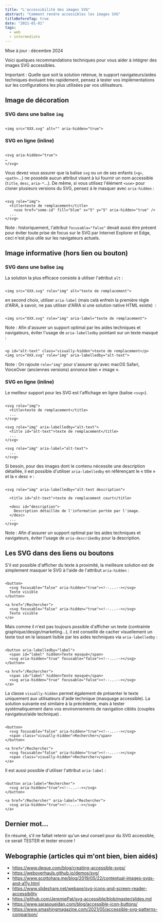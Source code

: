 ```yaml
---
title: "L'accessibilité des images SVG"
abstract: "Comment rendre accessibles les images SVG"
titleBeforeTag: true
date: "2021-01-01"
tags:
  - web
  - intermediate
---
```


Mise à jour : décembre 2024

Voici quelques recommandations techniques pour vous aider à intégrer des images SVG accessibles.

Important : Quelle que soit la solution retenue, le support navigateurs/aides techniques évoluant très rapidement, pensez à tester vos implémentations sur les configurations les plus utilisées par vos utilisateurs.

## Image de décoration

### SVG dans une balise `img`
<pre><code class="html">
&lt;img src="XXX.svg" alt="" aria-hidden="true"&gt;
</code></pre>


### SVG en ligne (inline)
<pre><code class="html">
&lt;svg aria-hidden="true"&gt;
…
&lt;/svg&gt;
</code></pre>

Vous devez vous assurer que la balise `svg` ou un de ses enfants (`<g>`, `<path>`…) ne possède aucun attribut visant à lui fournir un nom accessible (`title`, `desc`, `aria-*`…).
De même, si vous utilisez l'élément `<use>` pour cloner plusieurs versions du SVG, pensez à le masquer avec `aria-hidden` :

<pre><code class="html">
&lt;svg role="img"&gt;
  &lt;title&gt;texte de remplacement&lt;/title&gt;
    &lt;use href="some-id" fill="blue" x="5" y="5" aria-hidden="true" /&gt;
  ...
&lt;/svg&gt;
</code></pre>

Note : historiquement, l'attribut `focusable="false"` devait aussi être présent pour éviter toute prise de focus sur le SVG par Internet Explorer et Edge, ceci n'est plus utile sur les navigateurs actuels.



## Image informative (hors lien ou bouton)

### SVG dans une balise `img`

La solution la plus efficace consiste à utiliser l'attribut `alt` :

<pre><code class="html">
&lt;img src="XXX.svg" role="img" alt="texte de remplacement"&gt;
</code></pre>

en second choix, utiliser `aria-label` (mais celà enfrein la première règle d'ARIA, à savoir, ne pas utiliser d'ARIA si une solution native HTML existe)
&nbsp;:
<pre><code class="html">
&lt;img src="XXX.svg" role="img" aria-label="texte de remplacement"&gt;
</code></pre>

Note : Afin d'assurer un support optimal par les aides techniques et navigateurs, éviter l'usage de `aria-labelledby` pointant sur un texte masqué :

<pre><code class="html">
&lt;p id="alt-text" class="visually-hidden">texte de remplacement&lt;/p&gt;
&lt;img src="XXX.svg" role="img" aria-labelledby="alt-text"&gt;
</code></pre>

Note : On rajoute `role="img"` pour s'assurer qu'avec macOS Safari, VoiceOver (anciennes versions) annonce bien « image ».

### SVG en ligne (inline)

Le meilleur support pour les SVG est l'affichage en ligne (balise `<svg>`).

<pre><code class="html">
&lt;svg role="img"&gt;
  &lt;title&gt;texte de remplacement&lt;/title&gt;
  ...
&lt;/svg&gt;

&lt;svg role="img" aria-labelledby="alt-text"&gt;
  &lt;title id="alt-text">texte de remplacement&lt;/title&gt;
  ...
&lt;/svg&gt;

&lt;svg role="img" aria-label="alt-text"&gt;
  ...
&lt;/svg&gt;
</code></pre>

Si besoin, pour des images dont le contenu nécessite une description détaillée, il est possible d'utiliser `aria-labelledby` en référençant le « title » et la « desc » :

<pre><code class="html">
&lt;svg role="img" aria-labelledby="alt-text description"&gt;

  &lt;title id="alt-text"&gt;texte de remplacement court&lt;/title&gt;

  &lt;desc id="description"&gt;
    Description détaillée de l'information portée par l'image.
  &lt;/desc&gt;
  ...
&lt;/svg&gt;
</code></pre>

Note : Afin d'assurer un support optimal par les aides techniques et navigateurs, éviter l'usage de `aria-describedby` pour la description.



## Les SVG dans des liens ou boutons

S'il est possible d'afficher du texte à proximité, la meilleure solution est de simplement masquer le SVG à l'aide de l'attribut `aria-hidden` :

<pre><code class="html">
&lt;button&gt;
  &lt;svg focusable="false" aria-hidden="true"&gt;&lt;!--...--&gt;&lt;/svg&gt;
  Texte visible
&lt;/button&gt;

&lt;a href="/Rechercher"&gt;
  &lt;svg focusable="false" aria-hidden="true"&gt;&lt;!--...--&gt;&lt;/svg&gt;
  Texte visible
&lt;/a&gt;
</code></pre>

Mais comme il n'est pas toujours possible d'afficher un texte (contrainte graphique/design/marketing…), il est conseillé de cacher visuellement un texte tout en le laissant lisible par les aides techniques via `aria-labelledby`&nbsp;:

<pre><code class="html">
&lt;button aria-labelledby="label"&gt; 
  &lt;span id="label" hidden&gt;Texte masqué&lt;/span&gt;
  &lt;svg aria-hidden="true" focusable="false"&gt;&lt;!--...--&gt;&lt;/svg&gt;
&lt;/button&gt; 

&lt;a href="/Rechercher"&gt;
  &lt;span id="label" hidden&gt;Texte masqué&lt;/span&gt;
  &lt;svg aria-hidden="true" focusable="false"&gt;&lt;!--...--&gt;&lt;/svg&gt;
&lt;/a&gt;
</code></pre>

La classe `visually-hidden` permet également de présenter le texte uniquement aux utilisateurs d'aide technique (masquage accessible). 
La solution suivante est similaire à la précédente, mais à tester systématiquement dans vos environnements de navigation ciblés (couples navigateur/aide technique) .

<pre><code class="html">
&lt;button&gt;
  &lt;svg focusable="false" aria-hidden="true"&gt;&lt;!--...--&gt;&lt;/svg&gt;
  &lt;span class="visually-hidden"&gt;Rechercher&lt;/span&gt;
&lt;/button&gt;

&lt;a href="/Rechercher"&gt;
  &lt;svg focusable="false" aria-hidden="true"&gt;&lt;!--...--&gt;&lt;/svg&gt;
  &lt;span class="visually-hidden"&gt;Rechercher&lt;/span&gt;
&lt;/a&gt;
</code></pre>


Il est aussi possible d'utiliser l'attribut `aria-label` :

<pre><code class="html">
&lt;button aria-label="Rechercher"&gt;
  &lt;svg aria-hidden="true"&gt;&lt;!--...--&gt;&lt;/svg&gt;
&lt;/button&gt;

&lt;a href="/Rechercher" aria-label="Rechercher"&gt;
  &lt;svg aria-hidden="true"&gt;&lt;!--...--&gt;&lt;/svg&gt;
&lt;/a&gt;
</code></pre>

## Dernier mot…

En résumé, s'il ne fallait retenir qu'un seul conseil pour du SVG accessible, ce serait TESTER et tester encore !

## Webographie (articles qui m'ont bien, bien aidés)

- https://www.deque.com/blog/creating-accessible-svgs/ 
- https://weboverhauls.github.io/demos/svg/ 
- https://www.scottohara.me/blog/2019/05/22/contextual-images-svgs-and-a11y.html 
- https://www.slideshare.net/webaxe/svg-icons-and-screen-reader-accessibility 
- https://github.com/JeremiePat/svg-accessible/blob/master/slides.md 
- https://www.sarasoueidan.com/blog/accessible-icon-buttons/
- https://www.smashingmagazine.com/2021/05/accessible-svg-patterns-comparison/
